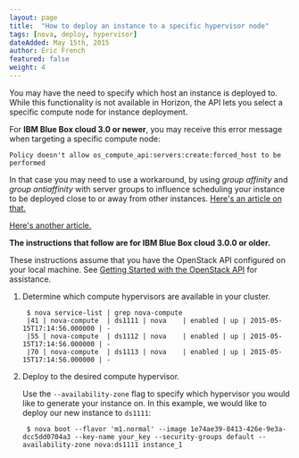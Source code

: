 ```yaml
---
layout: page
title:  "How to deploy an instance to a specific hypervisor node"
tags: [nova, deploy, hypervisor]
dateAdded: May 15th, 2015
author: Eric French
featured: false
weight: 4
---
```


You may have the need to specify which host an instance is deployed to. While this functionality is not available in Horizon, the API lets you select a specific compute node for instance deployment.

For **IBM Blue Box cloud 3.0 or newer**, you may receive this error message when targeting a specific compute node:

`Policy doesn't allow os_compute_api:servers:create:forced_host to be performed` 

In that case you may need to use a workaround, by using _group affinity_ and _group antiaffinity_ with server groups to influence scheduling your instance to be deployed close to or away from other instances. [Here's an article on that.](https://raymii.org/s/articles/Openstack_Affinity_Groups-make-sure-instances-are-on-the-same-or-a-different-hypervisor-host.html)

[Here's another article.](https://dev.cloudwatt.com/en/blog/affinity-and-anti-affinity-in-openstack.html)


**The instructions that follow are for IBM Blue Box cloud 3.0.0 or older.**

These instructions assume that you have the OpenStack API configured on your local machine. See [Getting Started with the OpenStack API](http://ibm-blue-box-help.github.io/help-documentation/openstack/api/openstack-api-getting-started/) for assistance.

1. Determine which compute hypervisors are available in your cluster.


		$ nova service-list | grep nova-compute
		|41 | nova-compute  | ds1111 | nova    | enabled | up | 2015-05-15T17:14:56.000000 | -
		|55 | nova-compute  | ds1112 | nova    | enabled | up | 2015-05-15T17:14:56.000000 | -
		|70 | nova-compute  | ds1113 | nova    | enabled | up | 2015-05-15T17:14:56.000000 | -


2. Deploy to the desired compute hypervisor.

   Use the `--availability-zone` flag to specify which hypervisor you would like to generate your instance on. In this example, we would like to deploy our new instance to `ds1111`:


		$ nova boot --flavor 'm1.normal' --image 1e74ae39-8413-426e-9e3a-dcc5dd0704a3 --key-name your_key --security-groups default --availability-zone nova:ds1111 instance_1


